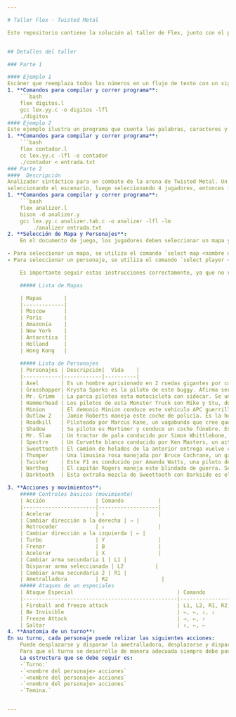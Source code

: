 ```yaml
---

# Taller Flex - Twisted Metal

Este repositorio contiene la solución al taller de Flex, junto con el proyecto del scaner del juego Twisted Metal. Twisted Metal es un derby de demolición que permite el uso de proyectiles baláısticos, ametralladoras, minas y otros tipos de armas (hasta un arma satelital y armas nucleares). En su modo de torneo se pueden tener batallas multijugador en diferentes escenarios, en los cuales se encuentras gran variedad de pick ups de armas y mejoras. El objetivo del juego es ser el último automóvil en pie.


## Detalles del taller

### Parte 1

#### Ejemplo 1
Escáner que reemplaza todos los números en un flujo de texto con un signo de interrogación. Podría ser útil, por ejemplo, si fueras un contador particularmente poco escrupuloso.
1. **Comandos para compilar y correr programa**:
    ```bash
    flex digitos.l
    gcc lex.yy.c -o digitos -lfl
    ./digitos 
#### Ejemplo 2
Este ejemplo ilustra un programa que cuenta las palabras, caracteres y líneas de un archivo seleccionado durante la ejecución del archivo compilado. 
1. **Comandos para compilar y correr programa**:
    ```bash
    flex contador.l
    cc lex.yy.c -lfl -o contador
    ./contador < entrada.txt 
### Parte 2
####  Descripción
Analizador sintáctico para un combate de la arena de Twisted Metal. Un combate de la arena debe iniciar
seleccionando el escenario, luego seleccionando 4 jugadores, entonces inicia el combate. En esta aproximación cada jugador hace un movimiento en su turno, además de que un ataque se hace a un solo oponente y será exitoso o no con base en la poscisión del objetivo.
1. **Comandos para compilar y correr programa**:
    ```bash
	flex analizer.l
   	bison -d analizer.y
	gcc lex.yy.c analizer.tab.c -o analizer -lfl -lm
    	./analizer entrada.txt
2. **Selección de Mapa y Personajes**:
	En el documento de juego, los jugadores deben seleccionar un mapa y cuatro personajes para el combate. Esto se realiza mediante comandos específicos en el documento.

- Para seleccionar un mapa, se utiliza el comando `select map <nombre del mapa>`.
- Para seleccionar un personaje, se utiliza el comando `select player <nombre del personaje>`.

	Es importante seguir estas instrucciones correctamente, ya que no realizar la selección de mapa o de alguno de los cuatro jugadores resultará en un error y el no reconocimiento del documento de juego.

	##### Lista de Mapas 

	| Mapas       |
	|-------------|
	| Moscow      |
	| Paris       |
	| Amazonía    |
	| New York    |
	| Antarctica  |
	| Holland     |
	| Hong Kong   |
	
	##### Lista de Personajes 
	| Personajes | Descripción|  Vida    |
	|------------|------------|----------|
	| Axel       | Es un hombre aprisionado en 2 ruedas gigantes por culpa de su padre. Se une al torneo para conseguir el valor de hacerle frente a su padre.| 10 |
	| Grasshopper| Krysta Sparks es la piloto de este buggy. Afirma ser la hija de Calypso y su deseo es asesinarlo.                                                   |   10     |
	| Mr. Grimm  | La parca pilotea esta motocicleta con sidecar. Se une al torneo porque desea facilitar su consumo de almas.                                         |    10    |
	| Hammerhead | Los pilotos de esta Monster Truck son Mike y Stu, dos cabezahuecas que ingresan al torneo para desear poder volar.                                  |   10     |
	| Minion     | El demonio Minion conduce este vehículo APC guerrillero. Solo se une al torneo por el deseo de vengarse de Calypso por haberle robado sus poderes.  |  10      |
	| Outlaw 2   | Jamie Roberts maneja este coche de policía. Es la hermana del Outlaw de la primera entrega y busca a su hermano perdido.                            |     10   |
	| Roadkill   | Piloteado por Marcus Kane, un vagabundo que cree que todo el universo de Twisted Metal es algo imaginario.                                          | 10     |
	| Shadow     | Su piloto es Mortimer y conduce un coche fúnebre. Es el guardián de las almas perdidas que fueron asesinadas.                                       |   10  |
	| Mr. Slam   | Un tractor de pala conducido por Simon Whittlebone, un arquitecto frustrado que desea construir el rascacielos más grande del mundo.                     | 10   |
	| Spectre    | Un Corvette blanco conducido por Ken Masters, un actor cuyo único deseo es la fama absoluta.                                                              |10  |
	| Sweettooth | El camión de helados de la anterior entrega vuelve conducido por Kane Needles, un payaso homicida.                                                        | 10  |
	| Thumper    | Una limusina rosa manejada por Bruce Cochrane, un gangster que desea ser el emperador del mundo.                                                         |10   |
	| Twister    | Este F1 es conducido por Amanda Watts, una piloto de carreras cuyo deseo es viajar a la velocidad de la luz.                                             |10      |
	| Warthog    | El capitán Rogers maneja este blindado de guerra. Se une al torneo para desear ser joven otra vez.                                                 | 10                                                             |
	| Darktooth  | Esta extraña mezcla de Sweettooth con Darkside es el jefe final del juego. No es seleccionable.                                                     |50            |

3. **Acciones y movimientos**:
	##### Controles basicos (movimiento) 
	| Acción                | Comando           |
	|-----------------------|-------------------|
	| Acelerar              | ⇑                 |
	| Cambiar dirección a la derecha | ⇒ |
	| Retroceder            | ⇓                 |
	| Cambiar dirección a la izquierda | ⇐ |
	| Turbo                 | Y                 |
	| Frenar                | B                 |
	| Acelerar              | X                 |
	| Cambiar arma secundaria 1 | L1 |
	| Disparar arma seleccionada | L2          |
	| Cambiar arma secundaria 2 | R1 |
	| Ametralladora         | R2                 |
	##### Ataques de un especiales 
	| Ataque Especial                                 | Comando                        | Daño  |
	|-------------------------------------------------|--------------------------------|-------|
	| Fireball and freeze attack                      | L1, L2, R1, R2, ⇒, ⇐, ⇑       |    10   |
	| Be Invisible                                    | ⇐, ⇐, ⇓, ⇓                    |    0   |
	| Freeze Attack                                   | ⇒, ⇐, ⇑                       |    5   
	| Saltar                                          | ⇑, ⇐, ⇐                       |    0   |
4. **Anatomia de un turno**:
En su turno, cada personaje puede relizar las siguientes acciones:
	Puede desplazarse y disparar la ametralladora, desplazarse y disparar arma seleccionada, o realizar un ataque avanzado. Ademas se supondra que un ataque se hace a un solo oponente y sera exitoso con probabilidad de 1 si se encuentra en linea recta hacia donde mira el jugador, con probabilidad de 0.5 si esta en el cono de vicion del personaje el cual es cun cono delimitado por las diagonales desde su pocicion hasta los bordes de la matriz en la direccion que mira el personaje, es decir la mitad de las veces el ataque de un jugador impactara en otro en ese rango.
	Para que el turno se desarrolle de manera adecuada siempre debe poner los personajes en el mismo orden. 
	La estructura que se debe seguir es:
	-`Turno:`
	-`<nombre del personaje> acciones`
	-`<nombre del personaje> acciones`
	-`<nombre del personaje> acciones`
	-`Temina.`


---
```



